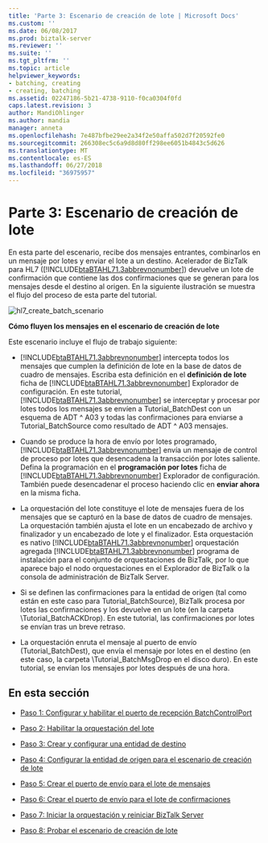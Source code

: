 ```yaml
---
title: 'Parte 3: Escenario de creación de lote | Microsoft Docs'
ms.custom: ''
ms.date: 06/08/2017
ms.prod: biztalk-server
ms.reviewer: ''
ms.suite: ''
ms.tgt_pltfrm: ''
ms.topic: article
helpviewer_keywords:
- batching, creating
- creating, batching
ms.assetid: 02247186-5b21-4738-9110-f0ca0304f0fd
caps.latest.revision: 3
author: MandiOhlinger
ms.author: mandia
manager: anneta
ms.openlocfilehash: 7e487bfbe29ee2a34f2e50affa502d7f20592fe0
ms.sourcegitcommit: 266308ec5c6a9d8d80ff298ee6051b4843c5d626
ms.translationtype: MT
ms.contentlocale: es-ES
ms.lasthandoff: 06/27/2018
ms.locfileid: "36975957"
---
```

# <a name="part-3-create-batch-scenario"></a>Parte 3: Escenario de creación de lote
En esta parte del escenario, recibe dos mensajes entrantes, combinarlos en un mensaje por lotes y enviar el lote a un destino. Acelerador de BizTalk para HL7 ([!INCLUDE[btaBTAHL71.3abbrevnonumber](../../includes/btabtahl71-3abbrevnonumber-md.md)]) devuelve un lote de confirmación que contiene las dos confirmaciones que se generan para los mensajes desde el destino al origen. En la siguiente ilustración se muestra el flujo del proceso de esta parte del tutorial.  
  
 ![](../../adapters-and-accelerators/accelerator-hl7/media/hl7-create-batch-scenario.gif "hl7_create_batch_scenario")  
  
 **Cómo fluyen los mensajes en el escenario de creación de lote**  
  
 Este escenario incluye el flujo de trabajo siguiente:  
  
- [!INCLUDE[btaBTAHL71.3abbrevnonumber](../../includes/btabtahl71-3abbrevnonumber-md.md)] intercepta todos los mensajes que cumplen la definición de lote en la base de datos de cuadro de mensajes. Escriba esta definición en el **definición de lote** ficha de [!INCLUDE[btaBTAHL71.3abbrevnonumber](../../includes/btabtahl71-3abbrevnonumber-md.md)] Explorador de configuración. En este tutorial, [!INCLUDE[btaBTAHL71.3abbrevnonumber](../../includes/btabtahl71-3abbrevnonumber-md.md)] se interceptar y procesar por lotes todos los mensajes se envíen a Tutorial_BatchDest con un esquema de ADT ^ A03 y todas las confirmaciones para enviarse a Tutorial_BatchSource como resultado de ADT ^ A03 mensajes.  
  
- Cuando se produce la hora de envío por lotes programado, [!INCLUDE[btaBTAHL71.3abbrevnonumber](../../includes/btabtahl71-3abbrevnonumber-md.md)] envía un mensaje de control de proceso por lotes que desencadena la transacción por lotes saliente. Defina la programación en el **programación por lotes** ficha de [!INCLUDE[btaBTAHL71.3abbrevnonumber](../../includes/btabtahl71-3abbrevnonumber-md.md)] Explorador de configuración. También puede desencadenar el proceso haciendo clic en **enviar ahora** en la misma ficha.  
  
- La orquestación del lote constituye el lote de mensajes fuera de los mensajes que se capturó en la base de datos de cuadro de mensajes. La orquestación también ajusta el lote en un encabezado de archivo y finalizador y un encabezado de lote y el finalizador. Esta orquestación es nativo [!INCLUDE[btaBTAHL71.3abbrevnonumber](../../includes/btabtahl71-3abbrevnonumber-md.md)] orquestación agregada [!INCLUDE[btaBTAHL71.3abbrevnonumber](../../includes/btabtahl71-3abbrevnonumber-md.md)] programa de instalación para el conjunto de orquestaciones de BizTalk, por lo que aparece bajo el nodo orquestaciones en el Explorador de BizTalk o la consola de administración de BizTalk Server.  
  
- Si se definen las confirmaciones para la entidad de origen (tal como están en este caso para Tutorial_BatchSource), BizTalk procesa por lotes las confirmaciones y los devuelve en un lote (en la carpeta \Tutorial_BatchACKDrop). En este tutorial, las confirmaciones por lotes se envían tras un breve retraso.  
  
- La orquestación enruta el mensaje al puerto de envío (Tutorial_BatchDest), que envía el mensaje por lotes en el destino (en este caso, la carpeta \Tutorial_BatchMsgDrop en el disco duro). En este tutorial, se envían los mensajes por lotes después de una hora.  
  
## <a name="in-this-section"></a>En esta sección  
  
-   [Paso 1: Configurar y habilitar el puerto de recepción BatchControlPort](../../adapters-and-accelerators/accelerator-hl7/step-1-configure-and-enable-the-batchcontrolport-receive-port.md)  
  
-   [Paso 2: Habilitar la orquestación del lote](../../adapters-and-accelerators/accelerator-hl7/step-2-enable-the-batch-orchestration.md)  
  
-   [Paso 3: Crear y configurar una entidad de destino](../../adapters-and-accelerators/accelerator-hl7/step-3-create-and-configure-a-destination-party.md)  
  
-   [Paso 4: Configurar la entidad de origen para el escenario de creación de lote](../../adapters-and-accelerators/accelerator-hl7/step-4-configure-the-source-party-for-the-create-batch-scenario.md)  
  
-   [Paso 5: Crear el puerto de envío para el lote de mensajes](../../adapters-and-accelerators/accelerator-hl7/step-5-create-the-send-port-for-the-message-batch.md)  
  
-   [Paso 6: Crear el puerto de envío para el lote de confirmaciones](../../adapters-and-accelerators/accelerator-hl7/step-6-create-the-send-port-for-the-acknowledgment-batch.md)  
  
-   [Paso 7: Iniciar la orquestación y reiniciar BizTalk Server](../../adapters-and-accelerators/accelerator-hl7/step-7-start-the-orchestration-and-restart-biztalk-server.md)  
  
-   [Paso 8: Probar el escenario de creación de lote](../../adapters-and-accelerators/accelerator-hl7/step-8-test-the-create-batch-scenario.md)